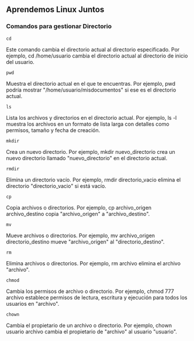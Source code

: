 ## Aprendemos Linux Juntos

### Comandos para gestionar Directorio

```
cd
```
Este comando cambia el directorio actual al directorio especificado. Por ejemplo, cd /home/usuario cambia el directorio actual al directorio de inicio del usuario.

```
pwd 
```
Muestra el directorio actual en el que te encuentras. Por ejemplo, pwd podría mostrar "/home/usuario/misdocumentos" si ese es el directorio actual.

```
ls
````
Lista los archivos y directorios en el directorio actual. Por ejemplo, ls -l muestra los archivos en un formato de lista larga con detalles como permisos, tamaño y fecha de creación.

```
mkdir
````
Crea un nuevo directorio. Por ejemplo, mkdir nuevo_directorio crea un nuevo directorio llamado "nuevo_directorio" en el directorio actual.

```
rmdir
````
Elimina un directorio vacío. Por ejemplo, rmdir directorio_vacio elimina el directorio "directorio_vacio" si está vacío.

````
cp
````
Copia archivos o directorios. Por ejemplo, cp archivo_origen archivo_destino copia "archivo_origen" a "archivo_destino".

```
mv
````
Mueve archivos o directorios. Por ejemplo, mv archivo_origen directorio_destino mueve "archivo_origen" al "directorio_destino".

```
rm
```
Elimina archivos o directorios. Por ejemplo, rm archivo elimina el archivo "archivo".

```
chmod
````
Cambia los permisos de archivo o directorio. Por ejemplo, chmod 777 archivo establece permisos de lectura, escritura y ejecución para todos los usuarios en "archivo".

```
chown 
````
Cambia el propietario de un archivo o directorio. Por ejemplo, chown usuario archivo cambia el propietario de "archivo" al usuario "usuario".
